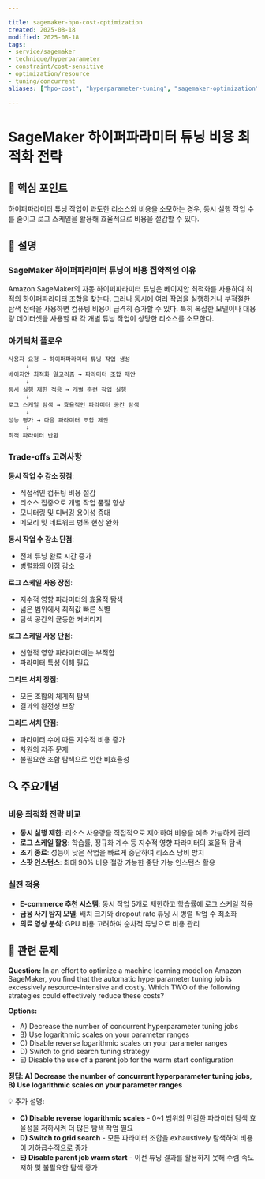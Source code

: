 ```yaml
---

title: sagemaker-hpo-cost-optimization
created: 2025-08-18
modified: 2025-08-18
tags:
- service/sagemaker
- technique/hyperparameter
- constraint/cost-sensitive
- optimization/resource
- tuning/concurrent
aliases: ["hpo-cost", "hyperparameter-tuning", "sagemaker-optimization"]

---
```


# SageMaker 하이퍼파라미터 튜닝 비용 최적화 전략

## 🎯 핵심 포인트

하이퍼파라미터 튜닝 작업이 과도한 리소스와 비용을 소모하는 경우, 동시 실행 작업 수를 줄이고 로그 스케일을 활용해 효율적으로 비용을 절감할 수 있다.

## 📝 설명

### SageMaker 하이퍼파라미터 튜닝이 비용 집약적인 이유

Amazon SageMaker의 자동 하이퍼파라미터 튜닝은 베이지안 최적화를 사용하여 최적의 하이퍼파라미터 조합을 찾는다. 그러나 동시에 여러 작업을 실행하거나 부적절한 탐색 전략을 사용하면 컴퓨팅 비용이 급격히 증가할 수 있다. 특히 복잡한 모델이나 대용량 데이터셋을 사용할 때 각 개별 튜닝 작업이 상당한 리소스를 소모한다.

### 아키텍처 플로우

```
사용자 요청 → 하이퍼파라미터 튜닝 작업 생성
     ↓
베이지안 최적화 알고리즘 → 파라미터 조합 제안
     ↓
동시 실행 제한 적용 → 개별 훈련 작업 실행
     ↓
로그 스케일 탐색 → 효율적인 파라미터 공간 탐색
     ↓
성능 평가 → 다음 파라미터 조합 제안
     ↓
최적 파라미터 반환
```

### Trade-offs 고려사항

**동시 작업 수 감소 장점**:
- 직접적인 컴퓨팅 비용 절감
- 리소스 집중으로 개별 작업 품질 향상
- 모니터링 및 디버깅 용이성 증대
- 메모리 및 네트워크 병목 현상 완화

**동시 작업 수 감소 단점**:
- 전체 튜닝 완료 시간 증가
- 병렬화의 이점 감소

**로그 스케일 사용 장점**:
- 지수적 영향 파라미터의 효율적 탐색
- 넓은 범위에서 최적값 빠른 식별
- 탐색 공간의 균등한 커버리지

**로그 스케일 사용 단점**:
- 선형적 영향 파라미터에는 부적합
- 파라미터 특성 이해 필요

**그리드 서치 장점**:
- 모든 조합의 체계적 탐색
- 결과의 완전성 보장

**그리드 서치 단점**:
- 파라미터 수에 따른 지수적 비용 증가
- 차원의 저주 문제
- 불필요한 조합 탐색으로 인한 비효율성

## 🔍 주요개념

### 비용 최적화 전략 비교

- **동시 실행 제한**: 리소스 사용량을 직접적으로 제어하여 비용을 예측 가능하게 관리
- **로그 스케일 활용**: 학습률, 정규화 계수 등 지수적 영향 파라미터의 효율적 탐색
- **조기 종료**: 성능이 낮은 작업을 빠르게 중단하여 리소스 낭비 방지
- **스팟 인스턴스**: 최대 90% 비용 절감 가능한 중단 가능 인스턴스 활용

### 실전 적용

- **E-commerce 추천 시스템**: 동시 작업 5개로 제한하고 학습률에 로그 스케일 적용
- **금융 사기 탐지 모델**: 배치 크기와 dropout rate 튜닝 시 병렬 작업 수 최소화
- **의료 영상 분석**: GPU 비용 고려하여 순차적 튜닝으로 비용 관리

## 📝 관련 문제

**Question:** In an effort to optimize a machine learning model on Amazon SageMaker, you find that the automatic hyperparameter tuning job is excessively resource-intensive and costly. Which TWO of the following strategies could effectively reduce these costs?

**Options:**

- A) Decrease the number of concurrent hyperparameter tuning jobs
- B) Use logarithmic scales on your parameter ranges
- C) Disable reverse logarithmic scales on your parameter ranges
- D) Switch to grid search tuning strategy
- E) Disable the use of a parent job for the warm start configuration

**정답: A) Decrease the number of concurrent hyperparameter tuning jobs, B) Use logarithmic scales on your parameter ranges**

💡 추가 설명:

- **C) Disable reverse logarithmic scales** - 0~1 범위의 민감한 파라미터 탐색 효율성을 저하시켜 더 많은 탐색 작업 필요
- **D) Switch to grid search** - 모든 파라미터 조합을 exhaustively 탐색하여 비용이 기하급수적으로 증가
- **E) Disable parent job warm start** - 이전 튜닝 결과를 활용하지 못해 수렴 속도 저하 및 불필요한 탐색 증가